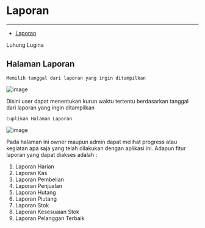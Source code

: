 # Laporan

---

- [Laporan](#laporan)

<larecipe-badge type="primary" circle icon="fa fa-user"></larecipe-badge>
<larecipe-badge type="success" rounded>Luhung Lugina</larecipe-badge>
<a name="laporan"></a>
## Halaman Laporan
`Memilih tanggal dari laporan yang ingin ditampilkan`

![image](/docs/images/select-tanggal-laporan.png)

Disini user dapat menentukan kurun waktu tertentu berdasarkan tanggal dari laporan yang ingin ditampilkan

`Cuplikan Halaman Laporan`

![image](/docs/images/laporan.png)

Pada halaman ini owner maupun admin dapat melihat progress atau kegiatan apa saja yang telah dilakukan dengan aplikasi ini. Adapun fitur laporan yang dapat diakses adalah :
1. Laporan Harian
2. Laporan Kas
3. Laporan Pembelian
4. Laporan Penjualan
5. Laporan Hutang
6. Laporan Piutang
7. Laporan Stok
8. Laporan Kesesuaian Stok
10. Laporan Pelanggan Terbaik

